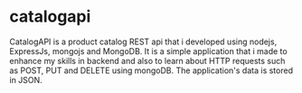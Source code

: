 # catalogapi

CatalogAPI is a product catalog REST api that i developed using nodejs, ExpressJs, mongojs and MongoDB. It is a simple application that i made to enhance my skills in backend and also to learn about HTTP requests such as POST, PUT and DELETE using mongoDB. The application's data is stored in JSON.
